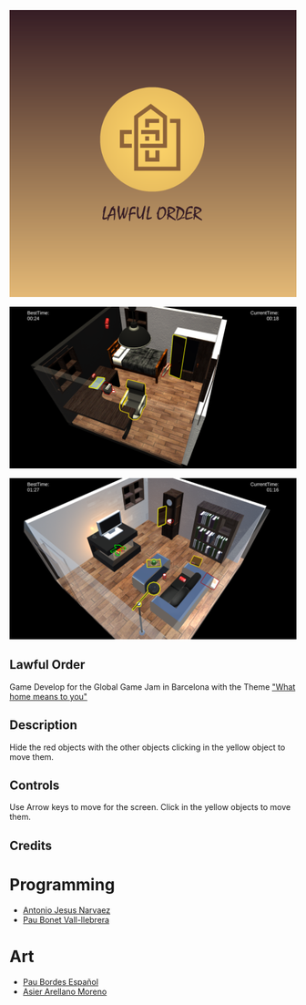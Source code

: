 ![alt text](https://github.com/antoniojesusnc/GGJ2019/blob/master/ScreenShots/Recurso_1.png)

![alt text](https://github.com/antoniojesusnc/GGJ2019/blob/master/ScreenShots/Capture01.PNG)

![alt text](https://github.com/antoniojesusnc/GGJ2019/blob/master/ScreenShots/Capture02.PNG)

## Lawful Order
Game Develop for the Global Game Jam in Barcelona with the Theme ["What home means to you"](https://globalgamejam.org/news/theme-global-game-jam-2019-%E2%80%A6)

## Description
Hide the red objects with the other objects clicking in the yellow object to move them.


## Controls
Use Arrow keys to move for the screen. Click in the yellow objects to move them.

## Credits

# Programming
* [Antonio Jesus Narvaez](https://github.com/antoniojesusnc)
* [Pau Bonet Vall-llebrera](https://github.com/BooLAW)

# Art
* [Pau Bordes Español](https://www.artstation.com/tr4fa1gar)
* [Asier Arellano Moreno](https://twitter.com/axiermo)
